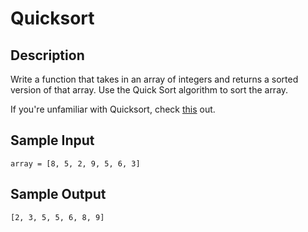 # Quicksort

## Description
Write a function that takes in an array of integers and returns a sorted version of that array. Use the Quick Sort algorithm to sort the array.

If you're unfamiliar with Quicksort, check [this](https://en.wikipedia.org/wiki/Quicksort) out.

## Sample Input
```
array = [8, 5, 2, 9, 5, 6, 3]
```

## Sample Output
```
[2, 3, 5, 5, 6, 8, 9]
```

